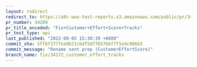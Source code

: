 ```yaml
---
layout: redirect
redirect_to: https://a8c-woo-test-reports.s3.amazonaws.com/public/pr/34209/api/index.html
pr_number: 34209
pr_title_encoded: "Fix+Customer+Effort+Score+Tracks"
pr_test_type: api
last_published: "2022-08-05 15:30:39 +0000"
commit_sha: 5ff6f3777ea9b21cbdf5d776576bf7f1edc966b3
commit_message: "Rename sent prop (CustomerEffortScore)"
branch_name: fix/34172_customer_effort_tracks
---
```


